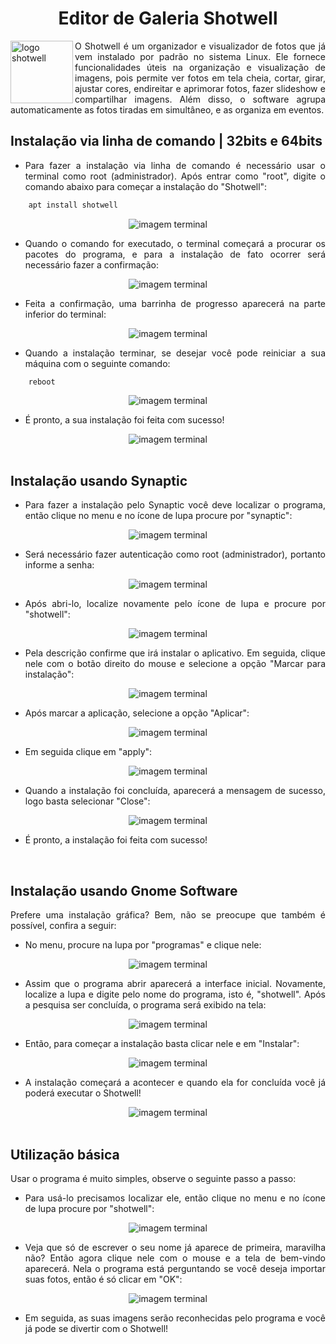 <h1 align ="center">Editor de Galeria Shotwell</h1>

<img align="left" alt="logo shotwell" src="https://upload.wikimedia.org/wikipedia/commons/thumb/7/72/Shotwell_logo.svg/1024px-Shotwell_logo.svg.png" width=100px>

<p align ="justify"> O Shotwell é um organizador e visualizador de fotos que já vem instalado por padrão no sistema Linux. Ele fornece funcionalidades úteis na organização e visualização de imagens, pois permite ver fotos em tela cheia, cortar, girar, ajustar cores, endireitar e aprimorar fotos, fazer slideshow e compartilhar imagens. Além disso, o software agrupa automaticamente as fotos tiradas em simultâneo, e as organiza em eventos.</p>

<h2 align ="left">Instalação via linha de comando | 32bits e 64bits</h2>

<ul align ="justify">
    <li>Para fazer a instalação via linha de comando é necessário usar o terminal como root (administrador). Após entrar como "root", digite o comando abaixo para começar a instalação do "Shotwell":</li>
</ul>

```sh
    apt install shotwell
```
    
<div align="center">
    <img alt="imagem terminal" src="img/tutorial-shotwell-01.png">
</div>

<ul align ="justify">
    <li>Quando o comando for executado, o terminal começará a procurar os pacotes do programa, e para a instalação de fato ocorrer será necessário fazer a confirmação:</li>
</ul>
    
<div align="center">
    <img alt="imagem terminal" src="img/tutorial-shotwell-02.png">
</div>
    
<ul align ="justify">
    <li>Feita a confirmação, uma barrinha de progresso aparecerá na parte inferior do terminal:</li>
</ul>
    
<div align="center">
    <img alt="imagem terminal" src="img/tutorial-shotwell-03.png">
</div>
    
<ul align ="justify">
    <li>Quando a instalação terminar, se desejar você pode reiniciar a sua máquina com o seguinte comando:</li>
</ul>

```
    reboot
```

<div align="center">
    <img alt="imagem terminal" src="img/tutorial-shotwell-04.png">
</div>

<ul align ="justify">
    <li>É pronto, a sua instalação foi feita com sucesso!</li>
</ul>

<div align="center">
    <img alt="imagem terminal" src="img/tutorial-shotwell-05.png">
</div>
    
<br>

<h2 align ="left">Instalação usando Synaptic</h2>

<ul align ="justify">    
    <li>Para fazer a instalação pelo Synaptic você deve localizar o programa, então clique no menu e no ícone de lupa procure por "synaptic":</li>
</ul>

<div align="center">
    <img alt="imagem terminal" src="img/tutorial-shotwell-06.png">
</div>
    
<ul align ="justify">
    <li>Será necessário fazer autenticação como root (administrador), portanto informe a senha:</li>
</ul>

<div align="center">
    <img alt="imagem terminal" src="img/tutorial-shotwell-07.png">
</div>
    
<ul align ="justify">    
    <li>Após abri-lo, localize novamente pelo ícone de lupa e procure por "shotwell":</li>
</ul>

<div align="center">
    <img alt="imagem terminal" src="img/tutorial-shotwell-08.png">
</div>

<ul align ="justify">
    <li>Pela descrição confirme que irá instalar o aplicativo. Em seguida, clique nele com o botão direito do mouse e selecione a opção "Marcar para instalação":</li>
</ul>
    
<div align="center">
    <img alt="imagem terminal" src="img/tutorial-shotwell-09.png">
</div>

<ul align ="justify">
    <li>Após marcar a aplicação, selecione a opção "Aplicar":</li>
</ul>

<div align="center">
    <img alt="imagem terminal" src="img/tutorial-shotwell-10.png">
</div>

<ul align ="justify">
    <li>Em seguida clique em "apply":</li>
</ul>
 
<div align="center">
    <img alt="imagem terminal" src="img/tutorial-shotwell-11.png">
</div>

<ul align ="justify">
    <li>Quando a instalação foi concluída, aparecerá a mensagem de sucesso, logo basta selecionar "Close":</li>
</ul>

<div align="center">
    <img alt="imagem terminal" src="img/tutorial-shotwell-12.png">
</div>

<ul align ="justify">
    <li>É pronto, a instalação foi feita com sucesso!</li>
</ul>

<br>
    
<h2 align ="left">Instalação usando Gnome Software</h2>

<p align ="justify">Prefere uma instalação gráfica? Bem, não se preocupe que também é possível, confira a seguir:</p>
    
<ul align ="justify">
    <li>No menu, procure na lupa por "programas" e clique nele:</li>
</ul>
    
<div align="center">
    <img alt="imagem terminal" src="img/tutorial-shotwell-13.png">
</div>

<ul align ="justify">    
    <li>Assim que o programa abrir aparecerá a interface inicial. Novamente, localize a lupa e digite pelo nome do programa, isto é, "shotwell". Após a pesquisa ser concluída, o programa será exibido na tela:</li>
</ul>

<div align="center">
    <img alt="imagem terminal" src="img/tutorial-shotwell-14.png">
</div>

<ul align ="justify">
    <li>Então, para começar a instalação basta clicar nele e em "Instalar":</li>
</ul>
    
<div align="center">
    <img align="center" alt="imagem terminal" src="img/tutorial-shotwell-15.png">
</div>

<ul align ="justify">
    <li>A instalação começará a acontecer e quando ela for concluída você já poderá executar o Shotwell!</li>
</ul>
    
<div align="center">
    <img alt="imagem terminal" src="img/tutorial-shotwell-16.png">
</div>
    
<br>
    
<h2 align ="left">Utilização básica</h2>

<p align ="justify">Usar o programa é muito simples, observe o seguinte passo a passo:</p>

<ul align ="justify">
    <li>Para usá-lo precisamos localizar ele, então clique no menu e no ícone de lupa procure por "shotwell":</li>
</ul>
    
<div align="center">
    <img align="center" alt="imagem terminal" src="img/tutorial-shotwell-17.png">
</div>

<ul align ="justify">
    <li>Veja que só de escrever o seu nome já aparece de primeira, maravilha não? Então agora clique nele com o mouse e a tela de bem-vindo aparecerá. Nela o programa está perguntando se você deseja importar suas fotos, então é só clicar em "OK":</li>
</ul>
    
<div align="center">
    <img align="center" alt="imagem terminal" src="img/tutorial-shotwell-18.png">
</div>

<ul align ="justify">
    <li>Em seguida, as suas imagens serão reconhecidas pelo programa e você já pode se divertir com o Shotwell!</li>
</ul>
